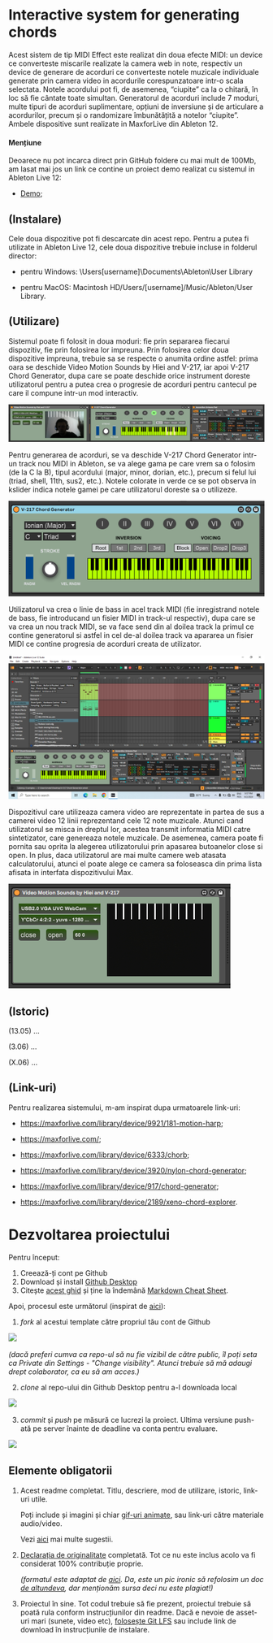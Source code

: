 # Interactive system for generating chords
Acest sistem de tip MIDI Effect este realizat din doua efecte MIDI: un device ce converteste miscarile realizate la camera web in note, respectiv un device de generare de acorduri ce converteste notele muzicale individuale generate prin camera video in acordurile corespunzatoare intr-o scala selectata. Notele acordului pot fi, de asemenea, “ciupite” ca la o chitară, în loc să fie cântate toate simultan. Generatorul de acorduri include 7 moduri, multe tipuri de acorduri suplimentare, opțiuni de inversiune și de articulare a acordurilor, precum și o randomizare îmbunătățită a notelor “ciupite”. Ambele dispositive sunt realizate in MaxforLive din Ableton 12.

#### **Mențiune**

Deoarece nu pot incarca direct prin GitHub foldere cu mai mult de 100Mb, am lasat mai jos un link ce contine un proiect demo realizat cu sistemul in Ableton Live 12:

- [Demo](https://we.tl/t-rtwEWWMdZH);

## (Instalare)
Cele doua dispozitive pot fi descarcate din acest repo. Pentru a putea fi utilizate in Ableton Live 12, cele doua dispozitive trebuie incluse in folderul director: 

- pentru Windows: \Users\[username]\Documents\Ableton\User Library

- pentru MacOS: Macintosh HD/Users/[username]/Music/Ableton/User Library.


## (Utilizare)
Sistemul poate fi folosit in doua moduri: fie prin separarea fiecarui dispozitiv, fie prin folosirea lor impreuna. Prin folosirea celor doua dispozitive impreuna, trebuie sa se respecte o anumita ordine astfel: prima oara se deschide Video Motion Sounds by Hiei and V-217, iar apoi V-217 Chord Generator, dupa care se poate deschide orice instrument doreste utilizatorul pentru a putea crea o progresie de acorduri pentru cantecul pe care il compune intr-un mod interactiv.

![Untitled.png](https://github.com/VictorDucuGhioca/PCON-proiect-final/blob/main/assets/Untitled.png)

Pentru generarea de acorduri, se va deschide V-217 Chord Generator intr-un track nou MIDI in Ableton, se va alege gama pe care vrem sa o folosim (de la C la B), tipul acordului (major, minor, dorian, etc.), precum si felul lui (triad, shell, 11th, sus2, etc.). Notele colorate in verde ce se pot observa in kslider indica notele gamei pe care utilizatorul doreste sa o utilizeze.

![V-217 Chord Generator Interface.png](https://github.com/VictorDucuGhioca/PCON-proiect-final/blob/main/assets/V-217%20Chord%20Generator%20Interface.png)

Utilizatorul va crea o linie de bass in acel track MIDI (fie inregistrand notele de bass, fie introducand un fisier MIDI in track-ul respectiv), dupa care se va crea un nou track MIDI, se va face send din al doilea track la primul ce contine generatorul si astfel in cel de-al doilea track va apararea un fisier MIDI ce contine progresia de acorduri creata de utilizator. 

![testare generator.png](https://github.com/VictorDucuGhioca/PCON-proiect-final/blob/main/assets/testare%20generator.png)


Dispozitivul care utilizeaza camera video are reprezentate in partea de sus a camerei video 12 linii reprezentand cele 12 note muzicale. Atunci cand utilizatorul se misca in dreptul lor, acestea transmit informatia MIDI catre sintetizator, care genereaza notele muzicale. De asemenea, camera poate fi pornita sau oprita la alegerea utilizatorului prin apasarea butoanelor close si open. In plus, daca utilizatorul are mai multe camere web atasata calculatorului, atunci el poate alege ce camera sa foloseasca din prima lista afisata in interfata dispozitivului Max.

![Video Motion Sounds by Hiei and V-217.png](https://github.com/VictorDucuGhioca/PCON-proiect-final/blob/main/assets/Video%20Motion%20Sounds%20by%20Hiei%20and%20V-217.png)

## (Istoric)

(13.05) ...

(3.06) ...

(X.06) ...

## (Link-uri)
Pentru realizarea sistemului, m-am inspirat dupa urmatoarele link-uri:

- https://maxforlive.com/library/device/9921/181-motion-harp;

- https://maxforlive.com/;

- https://maxforlive.com/library/device/6333/chorb;

- https://maxforlive.com/library/device/3920/nylon-chord-generator;

- https://maxforlive.com/library/device/917/chord-generator;

- https://maxforlive.com/library/device/2189/xeno-chord-explorer.

# Dezvoltarea proiectului

Pentru început:

1. Creează-ți cont pe Github
2. Download și install [Github Desktop](https://desktop.github.com/)
3. Citește [acest ghid](https://charlesmartin.com.au/blog/2020/08/09/student-project-repository) și ține la îndemână [Markdown Cheat Sheet](https://www.markdownguide.org/cheat-sheet).

Apoi, procesul este următorul (inspirat de [aici](https://cs.anu.edu.au/courses/comp1720/deliverables/05-major-project/#submission-process)):

1. *fork* al acestui template către propriul tău cont de Github

![](assets/fork.gif)

_(dacă preferi cumva ca repo-ul să nu fie vizibil de către public, îl poți seta ca Private din Settings - "Change visibility". Atunci trebuie să mă adaugi drept colaborator, ca eu să am acces.)_

2. *clone* al repo-ului din Github Desktop pentru a-l downloada local

![](assets/clone.gif)

3. *commit* și *push* pe măsură ce lucrezi la proiect. Ultima versiune push-ată pe server înainte de deadline va conta pentru evaluare.

![](assets/commit.gif)

## Elemente obligatorii

1. Acest readme completat. Titlu, descriere, mod de utilizare, istoric, link-uri utile.

   Poți include și imagini și chiar [gif-uri animate](https://www.screentogif.com/), sau link-uri către materiale audio/video.
   
   Vezi [aici](https://charlesmartin.com.au/blog/2020/08/09/student-project-repository) mai multe sugestii.

2. [Declarația de originalitate](statement-of-originality.yml) completată. Tot ce nu este inclus acolo va fi considerat 100% contribuție proprie.

    *(formatul este adaptat de [aici](https://gitlab.cecs.anu.edu.au/comp1720/2018/comp1720-2018-major-project/-/blob/master/statement-of-originality.yml). Da, este un pic ironic să refolosim un doc [de altundeva](https://cs.anu.edu.au/courses/comp1720/resources/faq/#how-do-i-fill-out-my-statement-of-originality), dar menționăm sursa deci nu este plagiat!)*

3. Proiectul în sine. Tot codul trebuie să fie prezent, proiectul trebuie să poată rula conform instrucțiunilor din readme. Dacă e nevoie de asset-uri mari (sunete, video etc), [folosește Git LFS](https://git-lfs.github.com/) sau include link de download în instrucțiunile de instalare.

